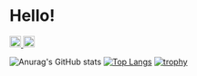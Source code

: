  # Hello!
 <a href="https://twitter.com/aki96667887">
    <img height="20" src="https://img.shields.io/twitter/follow/aki96667887?label=Twitter&logo=twitter&style=flat" />
  </a>
  <a href="https://github.com/AkiGR">
    <img height="20" src="https://img.shields.io/github/followers/AkiGR?label=follow&logo=github&style=flat" />
  </a><br>
  
  ![Anurag's GitHub stats](https://github-readme-stats.vercel.app/api?username=AkiGR&theme=react)
  [![Top Langs](https://github-readme-stats.vercel.app/api/top-langs/?username=AkiGR&layout=compact)](https://github.com/AkiGRgithub-readme-stats)
  [![trophy](https://github-profile-trophy.vercel.app/?username=AkiGR&theme=darkhub)](https://github.com/ryo-ma/github-profile-trophy)
